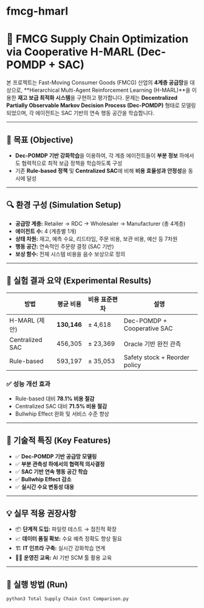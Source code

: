 # fmcg-hmarl
# 🧠 FMCG Supply Chain Optimization via Cooperative H-MARL (Dec-POMDP + SAC)

본 프로젝트는 Fast-Moving Consumer Goods (FMCG) 산업의 **4계층 공급망**을 대상으로, **Hierarchical Multi-Agent Reinforcement Learning (H-MARL)**을 이용한 **재고 보급 최적화 시스템**을 구현하고 평가합니다. 문제는 **Decentralized Partially Observable Markov Decision Process (Dec-POMDP)** 형태로 모델링되었으며, 각 에이전트는 SAC 기반의 연속 행동 공간을 학습합니다.

---

## 🎯 목표 (Objective)
- **Dec-POMDP 기반 강화학습**을 이용하여, 각 계층 에이전트들이 **부분 정보** 하에서도 협력적으로 최적 보급 정책을 학습하도록 구성
- 기존 **Rule-based 정책** 및 **Centralized SAC**에 비해 **비용 효율성과 안정성**을 동시에 달성

---

## 🔍 환경 구성 (Simulation Setup)
- **공급망 계층:** Retailer → RDC → Wholesaler → Manufacturer (총 4계층)
- **에이전트 수:** 4 (계층별 1개)
- **상태 차원:** 재고, 예측 수요, 리드타임, 주문 비용, 보관 비용, 예산 등 7차원
- **행동 공간:** 연속적인 주문량 결정 (SAC 기반)
- **보상 함수:** 전체 시스템 비용을 음수 보상으로 정의

---

## 🧪 실험 결과 요약 (Experimental Results)

| 방법             | 평균 비용 | 비용 표준편차 | 설명                           |
|------------------|-----------|----------------|--------------------------------|
| H-MARL (제안)    | **130,146** | ± 4,618       | Dec-POMDP + Cooperative SAC    |
| Centralized SAC  | 456,305   | ± 23,369      | Oracle 기반 완전 관측          |
| Rule-based       | 593,197   | ± 35,053      | Safety stock + Reorder policy |

### ✅ 성능 개선 효과
- Rule-based 대비 **78.1% 비용 절감**
- Centralized SAC 대비 **71.5% 비용 절감**
- Bullwhip Effect 완화 및 서비스 수준 향상

---

## 📌 기술적 특징 (Key Features)
- ✅ **Dec-POMDP 기반 공급망 모델링**
- ✅ **부분 관측성 하에서의 협력적 의사결정**
- ✅ **SAC 기반 연속 행동 공간 학습**
- ✅ **Bullwhip Effect 감소**
- ✅ **실시간 수요 변동성 대응**

---

## 💡 실무 적용 권장사항
- 📦 **단계적 도입:** 파일럿 테스트 → 점진적 확장
- 📈 **데이터 품질 확보:** 수요 예측 정확도 향상 필요
- 🏗️ **IT 인프라 구축:** 실시간 강화학습 연계
- 👩‍🏫 **운영진 교육:** AI 기반 SCM 툴 활용 교육

---

## 🧰 실행 방법 (Run)

```bash
python3 Total Supply Chain Cost Comparison.py
